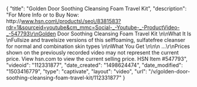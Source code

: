{
    "title": "Golden Door Soothing Cleansing Foam Travel Kit",
    "description": "For More Info or to Buy Now: http:\/\/www.hsn.com\/products\/seo\/8381583?rdr=1&sourceid=youtube&cm_mmc=Social-_-Youtube-_-ProductVideo-_-547793\r\nGolden Door Soothing Cleansing Foam Travel Kit  \n\nWhat It Is \nFullsize and travelsize versions of this selffoaming, sulfatefree cleanser for normal and combination skin types \n\nWhat You Get \n\n\n   ...\r\nPrices shown on the previously recorded video may not represent the current price.  View hsn.com to view the current selling price. HSN Item #547793",
    "videoid": "112331877",
    "date_created": "1498624474",
    "date_modified": "1503416779",
    "type": "captivate",
    "layout": "video",
    "url": "\/v\/golden-door-soothing-cleansing-foam-travel-kit\/112331877"
}